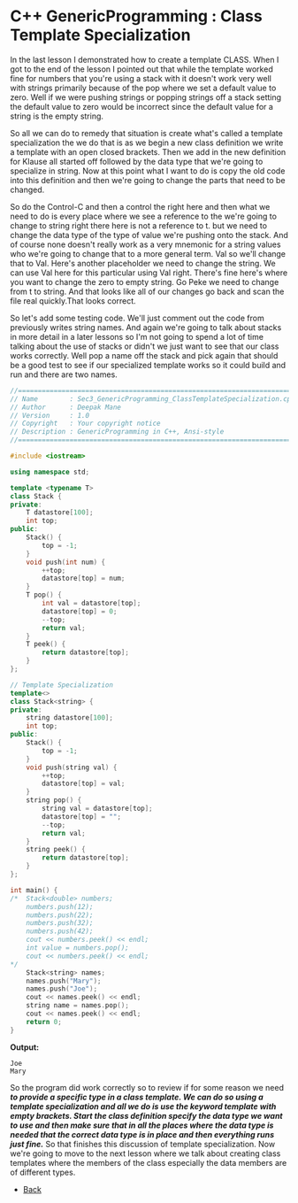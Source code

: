 # C++ GenericProgramming : Class Template Specialization

In the last lesson I demonstrated how to create a template CLASS. When I got to the end of the lesson I pointed out that while the template worked fine for numbers that you're using a stack with it doesn't work very well with strings primarily because of the pop where we set a default value to zero. Well if we were pushing strings or popping strings off a stack setting the default value to zero would be incorrect since the default value for a string is the empty string. 

So all we can do to remedy that situation is create what's called a template specialization the we do that is as we begin a new class definition we write a template with an open closed brackets. Then we add in the new definition for Klause all started off followed by the data type that we're going to specialize in string. Now at this point what I want to do is copy the old code into this definition and then we're going to change the parts that need to be changed.

So do the Control-C and then a control the right here and then what we need to do is every place where we see a reference to the we're going to change to string right there here is not a reference to t. but we need to change the data type of the type of value we're pushing onto the stack. And of course none doesn't really work as a very mnemonic for a string values who we're going to change that to a more general term. Val so we'll change that to Val. Here's another placeholder we need to change the string. We can use Val here for this particular using Val right. There's fine here's where you want to change the zero to empty string. Go Peke we need to change from t to string. And that looks like all of our changes go back and scan the file real quickly.That looks correct. 

So let's add some testing code. We'll just comment out the code from previously writes string names. And again we're going to talk about stacks in more detail in a later lessons so I'm not going to spend a lot of time talking about the use of stacks or didn't we just want to see that our class works correctly. Well pop a name off the stack and pick again that should be a good test to see if our specialized template works so it could build and run and there are two names.
```cpp
//============================================================================
// Name        : Sec3_GenericProgramming_ClassTemplateSpecialization.cpp
// Author      : Deepak Mane
// Version     : 1.0
// Copyright   : Your copyright notice
// Description : GenericProgramming in C++, Ansi-style
//============================================================================

#include <iostream>

using namespace std;

template <typename T>
class Stack {
private:
	T datastore[100];
	int top;
public:
	Stack() {
		top = -1;
	}
	void push(int num) {
		++top;
		datastore[top] = num;
	}
	T pop() {
		int val = datastore[top];
		datastore[top] = 0;
		--top;
		return val;
	}
	T peek() {
		return datastore[top];
	}
};

// Template Specialization
template<>
class Stack<string> {
private:
	string datastore[100];
	int top;
public:
	Stack() {
		top = -1;
	}
	void push(string val) {
		++top;
		datastore[top] = val;
	}
	string pop() {
		string val = datastore[top];
		datastore[top] = "";
		--top;
		return val;
	}
	string peek() {
		return datastore[top];
	}
};

int main() {
/*	Stack<double> numbers;
	numbers.push(12);
	numbers.push(22);
	numbers.push(32);
	numbers.push(42);
	cout << numbers.peek() << endl;
	int value = numbers.pop();
	cout << numbers.peek() << endl;
*/
	Stack<string> names;
	names.push("Mary");
	names.push("Joe");
	cout << names.peek() << endl;
	string name = names.pop();
	cout << names.peek() << endl;
	return 0;
}

```
__Output:__
``` 
Joe
Mary
```
So the program did work correctly so to review if for some reason we need __*to provide a specific type in a class template. We can do so using a template specialization and all we do is use the keyword template with empty brackets. Start the class definition specify the data type we want to use and then make sure that in all the places where the data type is needed that the correct data type is in place and then everything runs just fine.*__ So that finishes this discussion of template specialization. Now we're going to move to the next lesson where we talk about creating class templates where the members of the class especially the data members are of different types.


- [Back](./README.MD)
